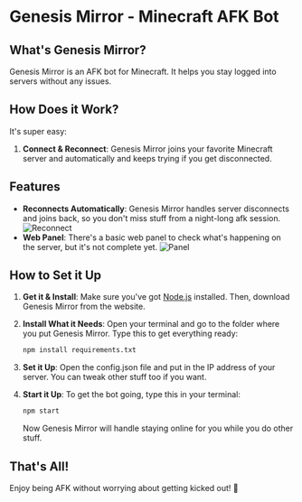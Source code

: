 # Genesis Mirror - Minecraft AFK Bot

## What's Genesis Mirror?

Genesis Mirror is an AFK bot for Minecraft. It helps you stay logged into servers without any issues.

## How Does it Work?

It's super easy:

1. **Connect & Reconnect**: Genesis Mirror joins your favorite Minecraft server and automatically and keeps trying if you get disconnected.

## Features
- **Reconnects Automatically**: Genesis Mirror handles server disconnects and joins back, so you don't miss stuff from a night-long afk session.
   ![Reconnect](https://i.imgur.com/NGsZFeS.png)
- **Web Panel**: There's a basic web panel to check what's happening on the server, but it's not complete yet.
    ![Panel](https://i.imgur.com/icOQl2R.png)

## How to Set it Up

1. **Get it & Install**: Make sure you've got [Node.js](https://nodejs.org/) installed. Then, download Genesis Mirror from the website.

2. **Install What it Needs**: Open your terminal and go to the folder where you put Genesis Mirror. Type this to get everything ready:

    ```bash
    npm install requirements.txt
    ```

3. **Set it Up**: Open the config.json file and put in the IP address of your server. You can tweak other stuff too if you want.

4. **Start it Up**: To get the bot going, type this in your terminal:

    ```bash
    npm start
    ```

    Now Genesis Mirror will handle staying online for you while you do other stuff.

## That's All!

Enjoy being AFK without worrying about getting kicked out! 🚀
